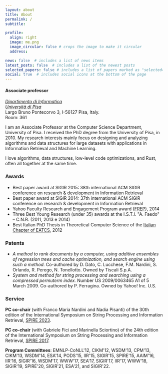 ```yaml
---
layout: about
title: About
permalink: /
subtitle:

profile:
  align: right
  image: me.png
  image_circular: false # crops the image to make it circular
  address:

news: false  # includes a list of news items
latest_posts: false  # includes a list of the newest posts
selected_papers: false # includes a list of papers marked as "selected={true}"
social: true  # includes social icons at the bottom of the page
---
```


#### Associate professor
*<a href='https://di.unipi.it/en'>Dipartimento di Informatica</a>*<br>
*<a href='https://unipi.it/en'>Università di Pisa</a>*<br>
Largo Bruno Pontecorvo 3, I-56127 Pisa, Italy.<br>
Room: 361

I am an Associate Professor at the Computer Science Department, University of Pisa. I received the PhD degree from the University of Pisa, in 2010. My research interests mainly focus on designing and analyzing algorithms and data structures for large datasets with applications in Information Retrieval and Machine Learning.

I love algorithms, data structures, low-level code optimizations, and Rust, often all together at the same time.


### Awards
- Best paper award at SIGIR 2015: 38th international ACM SIGIR conference on research & development in Information Retrieval
- Best paper award at SIGIR 2014: 37th international ACM SIGIR conference on research & development in Information Retrieval
- Yahoo Faculty Research and Engagement Program award ([FREP](https://research.yahoo.com/news/faculty-research-and-engagement-program-2014-recipients-selected/)), 2014
- Three Best Young Research (under 35) awards at the I.S.T.I. "A. Faedo" – C.N.R. (2011, 2013 e 2014)
- Best Italian PhD Thesis in Theoretical Computer Science of the [Italian Chapter of EATCS](http://www.eatcs.org/index.php/italian-chapter), 2012

### Patents
- *A method to rank documents by a computer, using additive ensembles of regression trees and cache optimization, and search engine using such a method.*  Co-authored by D. Dato, C. Lucchese, F.M. Nardini, S. Orlando, R. Perego, N. Tonellotto. Owned by Tiscali S.p.A.
- *System and method for string processing and searching using a compressed permuterm index.* Number US 2009/0063465 A1 of 5 March 2009. Co-authored by P. Ferragina. Owned by Yahoo! Inc. U.S. 

### Service
**PC co-chair** (with Franco Maria Nardini and Nadia Pisanti) of the 30th edition of the International Symposium on String Processing and Information Retrieval, [SPIRE 2023](http://spire2023.isti.cnr.it).

**PC co-chair** (with Gabriele Fici and Marinella Sciortino) of the 24th edition of the International Symposium on String Processing and Information Retrieval, [SPIRE 2017](http://pages.di.unipi.it/spire2017).

**Program Committees**: EMNLP-CoNLL'12, CIKM'12,  WSDM'13, CPM'13, CIKM'13, WSDM'14, ESA'14, PODS'15, IIR'15, SIGIR'15, SPIRE'15, AAIM'16, IIR'16, SIGIR'16, WSDM'17, WWW'17,  SEA'17, SIGIR'17, IIR'17, WWW'18, SIGIR'19, SPIRE'20, SIGIR'21, ESA'21, and SIGIR'22.